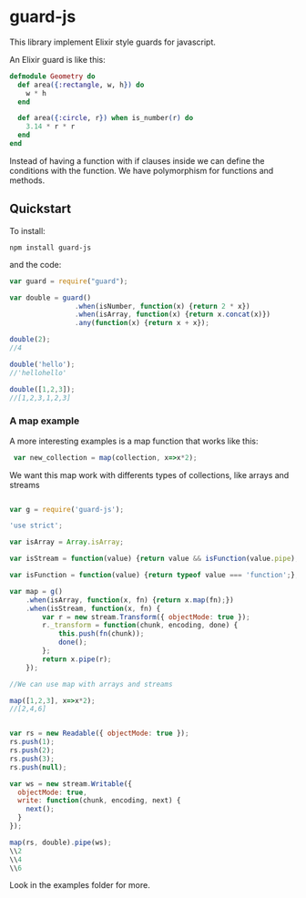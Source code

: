 # guard-js

This library implement Elixir style guards for javascript. 

An Elixir guard is like this:


```elixir
defmodule Geometry do
  def area({:rectangle, w, h}) do
    w * h
  end

  def area({:circle, r}) when is_number(r) do
    3.14 * r * r
  end
end
``` 

Instead of having a function with if clauses inside we can define the conditions with the function.
We have polymorphism for functions and methods. 

## Quickstart

To install:
```
npm install guard-js
```
and the code:

```javascript
var guard = require("guard");

var double = guard()
				.when(isNumber, function(x) {return 2 * x})
				.when(isArray, function(x) {return x.concat(x)})
				.any(function(x) {return x + x});

double(2);
//4

double('hello');
//'hellohello'

double([1,2,3]);
//[1,2,3,1,2,3]

```


### A map example

A more interesting examples is a map function that works like this:

```javascript
 var new_collection = map(collection, x=>x*2);
``` 

We want this map work with differents types of collections, like arrays and streams

```javascript

var g = require('guard-js');

'use strict';

var isArray = Array.isArray;

var isStream = function(value) {return value && isFunction(value.pipe);};

var isFunction = function(value) {return typeof value === 'function';};

var map = g()
	.when(isArray, function(x, fn) {return x.map(fn);})
	.when(isStream, function(x, fn) {
		var r = new stream.Transform({ objectMode: true });
		r._transform = function(chunk, encoding, done) {
			this.push(fn(chunk));
     		done();
		};
		return x.pipe(r);
	});

//We can use map with arrays and streams

map([1,2,3], x=>x*2);
//[2,4,6]


var rs = new Readable({ objectMode: true });
rs.push(1);
rs.push(2);
rs.push(3);
rs.push(null);

var ws = new stream.Writable({
  objectMode: true,
  write: function(chunk, encoding, next) {
    next();
  }
});

map(rs, double).pipe(ws);
\\2
\\4
\\6

```

Look in the examples folder for more.